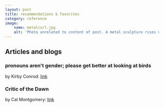 ```yaml
---
layout: post
title: recommendations & favorites
category: reference
image:
    name: metalcurl.jpg
    alt: 'Photo unrelated to content of post. A metal sculpture rises up and curls into itself, with similar sculptures around it. Looking through the very center of the curve, an any-gender bathroom sign is visible.'
---
```


## Articles and blogs

### pronouns aren't gender; please get better at looking at birds

by Kirby Conrod: <a href="https://kconrod.medium.com/pronouns-arent-gender-please-get-better-at-looking-at-birds-8e6310ef455a" target="_blank">link</a>

### Critic of the Dawn

by Cal Montgomery: <a href="http://raggededgemagazine.com/0501/0501cov.htm" target="_blank">link</a>
